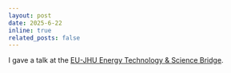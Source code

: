 ```yaml
---
layout: post
date: 2025-6-22
inline: true
related_posts: false
---
```



I gave a talk at the [EU-JHU Energy Technology & Science Bridge](https://energyinstitute.jhu.edu/pec-events/energy-technology-science-bridge/). 